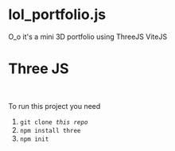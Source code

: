 # lol_portfolio.js
O_o it's a mini 3D portfolio using ThreeJS ViteJS
<h1>Three JS</h1>

<br>

To run this project you need

1) <code>git clone _this repo_ </code>
2) <code>npm install three</code>
3) <code>npm init </code>
